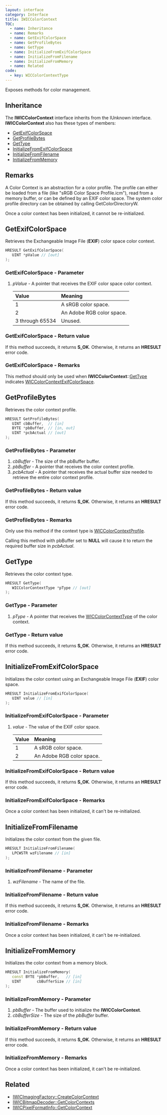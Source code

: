 ```yaml
---
layout: interface
category: Interface
title: IWICColorContext
TOC:
  - name: Inheritance
  - name: Remarks
  - name: GetExifColorSpace
  - name: GetProfileBytes
  - name: GetType
  - name: InitializeFromExifColorSpace
  - name: InitializeFromFilename
  - name: InitializeFromMemory
  - name: Related
code:
  - key: WICColorContextType
---
```


Exposes methods for color management.

## Inheritance

The **IWICColorContext** interface inherits from the IUnknown interface.
**IWICColorContext** also has these types of members:

- [GetExifColorSpace](#getexifcolorspace)
- [GetProfileBytes](#getprofilebytes)
- [GetType](#gettype)
- [InitializeFromExifColorSpace](#initializefromexifcolorspace)
- [InitializeFromFilename](#initializefromfilename)
- [InitializeFromMemory](#initializefrommemory)

## Remarks

A Color Context is an abstraction for a color profile. The profile can either be loaded from a file (like "sRGB Color Space Profile.icm"), read from a memory buffer, or can be defined by an EXIF color space. The system color profile directory can be obtained by calling GetColorDirectoryW.

Once a color context has been initialized, it cannot be re-initialized.

## GetExifColorSpace

Retrieves the Exchangeable Image File (**EXIF**) color space color context.

```cpp
HRESULT GetExifColorSpace(
   UINT *pValue // [out]
);
```

### GetExifColorSpace - Parameter

1. _pValue_ - A pointer that receives the EXIF color space color context.

   | Value           | Meaning                   |
   | :-------------- | :------------------------ |
   | 1               | A sRGB color space.       |
   | 2               | An Adobe RGB color space. |
   | 3 through 65534 | Unused.                   |

### GetExifColorSpace - Return value

If this method succeeds, it returns **S_OK**.
Otherwise, it returns an **HRESULT** error code.

### GetExifColorSpace - Remarks

This method should only be used when **IWICColorContext**::[GetType](#gettype) indicates [WICColorContextExifColorSpace][wccecs].

[wccecs]: WICColorContextType

## GetProfileBytes

Retrieves the color context profile.

```cpp
HRESULT GetProfileBytes(
   UINT cbBuffer,  // [in]
   BYTE *pbBuffer, // [in, out]
   UINT *pcbActual // [out]
);
```

### GetProfileBytes - Parameter

1. _cbBuffer_ - The size of the pbBuffer buffer.
2. _pbBuffer_ - A pointer that receives the color context profile.
3. _pcbActual_ - A pointer that receives the actual buffer size needed to retrieve the entire color context profile.

### GetProfileBytes - Return value

If this method succeeds, it returns **S_OK**.
Otherwise, it returns an **HRESULT** error code.

### GetProfileBytes - Remarks

Only use this method if the context type is [WICColorContextProfile][wccecs].

Calling this method with pbBuffer set to **NULL** will cause it to return the required buffer size in *pcbActual*.

## GetType

Retrieves the color context type.

```cpp
HRESULT GetType(
   WICColorContextType *pType // [out]
);
```

### GetType - Parameter

1. _pType_ - A pointer that receives the [WICColorContextType][wccecs] of the color context.

### GetType - Return value

If this method succeeds, it returns **S_OK**.
Otherwise, it returns an **HRESULT** error code.

## InitializeFromExifColorSpace

Initializes the color context using an Exchangeable Image File (**EXIF**) color space.

```cpp
HRESULT InitializeFromExifColorSpace(
   UINT value // [in]
);
```

### InitializeFromExifColorSpace - Parameter

1. _value_ - The value of the EXIF color space.

   | Value | Meaning                   |
   | :---- | :------------------------ |
   | 1     | A sRGB color space.       |
   | 2     | An Adobe RGB color space. |

### InitializeFromExifColorSpace - Return value

If this method succeeds, it returns **S_OK**.
Otherwise, it returns an **HRESULT** error code.

### InitializeFromExifColorSpace - Remarks

Once a color context has been initialized, it can't be re-initialized.

## InitializeFromFilename

Initializes the color context from the given file.

```cpp
HRESULT InitializeFromFilename(
   LPCWSTR wzFilename // [in]
);
```

### InitializeFromFilename - Parameter

1. *wzFilename* - The name of the file.

### InitializeFromFilename - Return value

If this method succeeds, it returns **S_OK**.
Otherwise, it returns an **HRESULT** error code.

### InitializeFromFilename - Remarks

Once a color context has been initialized, it can't be re-initialized.

## InitializeFromMemory

Initializes the color context from a memory block.

```cpp
HRESULT InitializeFromMemory(
   const BYTE *pbBuffer,   // [in]
   UINT       cbBufferSize // [in]
);
```

### InitializeFromMemory - Parameter

1. *pbBuffer* - The buffer used to initialize the **IWICColorContext**.
2. *cbBufferSize* - The size of the *pbBuffer* buffer.

### InitializeFromMemory - Return value

If this method succeeds, it returns **S_OK**.
Otherwise, it returns an **HRESULT** error code.

### InitializeFromMemory - Remarks

Once a color context has been initialized, it can't be re-initialized.

## Related

- [IWICImagingFactory::CreateColorContext](IWICImagingFactory#createcolorcontext)
- [IWICBitmapDecoder::GetColorContexts](IWICBitmapDecoder#getcolorcontexts)
- [IWICPixelFormatInfo::GetColorContext](IWICPixelFormatInfo#getcolorcontext)
